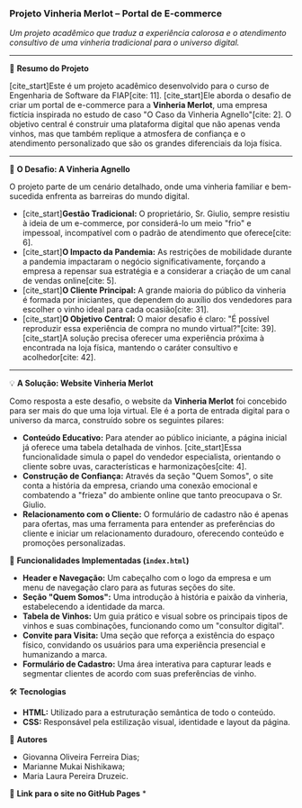### **Projeto Vinheria Merlot – Portal de E-commerce**

*Um projeto acadêmico que traduz a experiência calorosa e o atendimento consultivo de uma vinheria tradicional para o universo digital.*

---

📝 **Resumo do Projeto**

[cite_start]Este é um projeto acadêmico desenvolvido para o curso de Engenharia de Software da FIAP[cite: 11]. [cite_start]Ele aborda o desafio de criar um portal de e-commerce para a **Vinheria Merlot**, uma empresa fictícia inspirada no estudo de caso "O Caso da Vinheria Agnello"[cite: 2]. O objetivo central é construir uma plataforma digital que não apenas venda vinhos, mas que também replique a atmosfera de confiança e o atendimento personalizado que são os grandes diferenciais da loja física.

---

🎯 **O Desafio: A Vinheria Agnello**

O projeto parte de um cenário detalhado, onde uma vinheria familiar e bem-sucedida enfrenta as barreiras do mundo digital.

* [cite_start]**Gestão Tradicional:** O proprietário, Sr. Giulio, sempre resistiu à ideia de um e-commerce, por considerá-lo um meio "frio" e impessoal, incompatível com o padrão de atendimento que oferece[cite: 6].
* [cite_start]**O Impacto da Pandemia:** As restrições de mobilidade durante a pandemia impactaram o negócio significativamente, forçando a empresa a repensar sua estratégia e a considerar a criação de um canal de vendas online[cite: 5].
* [cite_start]**O Cliente Principal:** A grande maioria do público da vinheria é formada por iniciantes, que dependem do auxílio dos vendedores para escolher o vinho ideal para cada ocasião[cite: 31].
* [cite_start]**O Objetivo Central:** O maior desafio é claro: "É possível reproduzir essa experiência de compra no mundo virtual?"[cite: 39]. [cite_start]A solução precisa oferecer uma experiência próxima à encontrada na loja física, mantendo o caráter consultivo e acolhedor[cite: 42].

---

💡 **A Solução: Website Vinheria Merlot**

Como resposta a este desafio, o website da **Vinheria Merlot** foi concebido para ser mais do que uma loja virtual. Ele é a porta de entrada digital para o universo da marca, construído sobre os seguintes pilares:

* **Conteúdo Educativo:** Para atender ao público iniciante, a página inicial já oferece uma tabela detalhada de vinhos. [cite_start]Essa funcionalidade simula o papel do vendedor especialista, orientando o cliente sobre uvas, características e harmonizações[cite: 4].
* **Construção de Confiança:** Através da seção "Quem Somos", o site conta a história da empresa, criando uma conexão emocional e combatendo a "frieza" do ambiente online que tanto preocupava o Sr. Giulio.
* **Relacionamento com o Cliente:** O formulário de cadastro não é apenas para ofertas, mas uma ferramenta para entender as preferências do cliente e iniciar um relacionamento duradouro, oferecendo conteúdo e promoções personalizadas.

🚀 **Funcionalidades Implementadas (`index.html`)**

* **Header e Navegação:** Um cabeçalho com o logo da empresa e um menu de navegação claro para as futuras seções do site.
* **Seção "Quem Somos":** Uma introdução à história e paixão da vinheria, estabelecendo a identidade da marca.
* **Tabela de Vinhos:** Um guia prático e visual sobre os principais tipos de vinhos e suas combinações, funcionando como um "consultor digital".
* **Convite para Visita:** Uma seção que reforça a existência do espaço físico, convidando os usuários para uma experiência presencial e humanizando a marca.
* **Formulário de Cadastro:** Uma área interativa para capturar leads e segmentar clientes de acordo com suas preferências de vinho.

🛠️ **Tecnologias**

* **HTML:** Utilizado para a estruturação semântica de todo o conteúdo.
* **CSS:** Responsável pela estilização visual, identidade e layout da página.

👥 **Autores**

* Giovanna Oliveira Ferreira Dias;
* Marianne Mukai Nishikawa;
* Maria Laura Pereira Druzeic.

🔗 **Link para o site no GitHub Pages**
*

